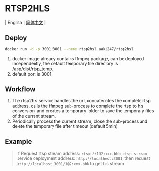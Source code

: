 # RTSP2HLS

| English | [简体中文](./README.zh-CN.md) |

## Deploy

```bash
docker run -d -p 3001:3001 --name rtsp2hsl aak1247/rtsp2hsl
```

1. docker image already contains ffmpeg package, can be deployed independently, the default temporary file directory is /app/dist/rtsp_temp.
2. default port is 3001

## Workflow

1. The rtsp2hls service handles the url, concatenates the complete rtsp address, calls the ffmpeg sub-process to complete the rtsp to hls conversion, and creates a temporary folder to save the temporary files of the current stream.
2. Periodically process the current stream, close the sub-process and delete the temporary file after timeout (default 5min)

## Example

> If Request rtsp stream address: ``rtsp://1@2:xxx.bbb``, ``rtsp-stream`` service deployment address: ``http://localhost:3001``, then request ``http://localhost:3001/1@2:xxx.bbb`` to get hls stream
